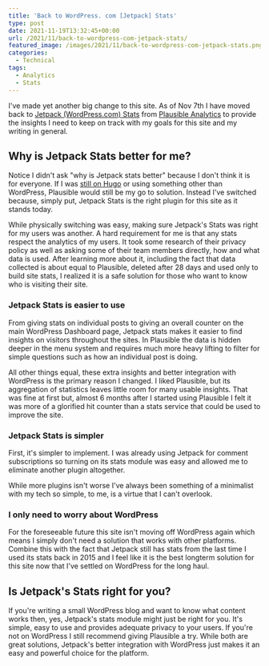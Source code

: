 ```yaml
---
title: 'Back to WordPress. com [Jetpack] Stats'
type: post
date: 2021-11-19T13:32:45+00:00
url: /2021/11/back-to-wordpress-com-jetpack-stats/
featured_image: /images/2021/11/back-to-wordpress-com-jetpack-stats.png
categories:
  - Technical
tags:
  - Analytics
  - Stats
---
```


I've made yet another big change to this site. As of Nov 7th I have moved back to [Jetpack (WordPress.com) Stats][1] from [Plausible Analytics][2] to provide the insights I need to keep on track with my goals for this site and my writing in general.

## Why is Jetpack Stats better for me?

Notice I didn't ask "why is Jetpack stats better" because I don't think it is for everyone. If I was [still on Hugo][3] or using something other than WordPress, Plausible would still be my go to solution. Instead I've switched because, simply put, Jetpack Stats is the right plugin for this site as it stands today.

While physically switching was easy, making sure Jetpack's Stats was right for my users was another. A hard requirement for me is that any stats respect the analytics of my users. It took some research of their privacy policy as well as asking some of their team members directly, how and what data is used. After learning more about it, including the fact that data collected is about equal to Plausible, deleted after 28 days and used only to build site stats, I realized it is a safe solution for those who want to know who is visiting their site.

### Jetpack Stats is easier to use

From giving stats on individual posts to giving an overall counter on the main WordPress Dashboard page, Jetpack stats makes it easier to find insights on visitors throughout the sites. In Plausible the data is hidden deeper in the menu system and requires much more heavy lifting to filter for simple questions such as how an individual post is doing.

All other things equal, these extra insights and better integration with WordPress is the primary reason I changed. I liked Plausible, but its aggregation of statistics leaves little room for many usable insights. That was fine at first but, almost 6 months after I started using Plausible I felt it was more of a glorified hit counter than a stats service that could be used to improve the site.

### Jetpack Stats is simpler

First, it's simpler to implement. I was already using Jetpack for comment subscriptions so turning on its stats module was easy and allowed me to eliminate another plugin altogether.

While more plugins isn't worse I've always been something of a minimalist with my tech so simple, to me, is a virtue that I can't overlook.

### I only need to worry about WordPress

For the foreseeable future this site isn't moving off WordPress again which means I simply don't need a solution that works with other platforms. Combine this with the fact that Jetpack still has stats from the last time I used its stats back in 2015 and I feel like it is the best longterm solution for this site now that I've settled on WordPress for the long haul.

## Is Jetpack's Stats right for you?

If you're writing a small WordPress blog and want to know what content works then, yes, Jetpack's stats module might just be right for you. It's simple, easy to use and provides adequate privacy to your users. If you're not on WordPress I still recommend giving Plausible a try. While both are great solutions, Jetpack's better integration with WordPress just makes it an easy and powerful choice for the platform.

 [1]: https://jetpack.com/support/wordpress-com-stats/
 [2]: https://plausible.io/
 [3]: /2020/04/my-blogging-workflow-with-hugo/